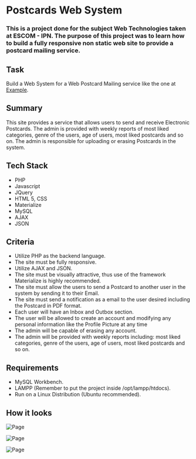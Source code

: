 # Postcards Web System

### This is a project done for the subject Web Technologies taken at ESCOM - IPN. The purpose of this project was to learn how to build a fully responsive non static web site to provide a postcard mailing service.

## Task

Build a Web System for a Web Postcard Mailing service like the one at [Example](https://gusanito.com/#!/postales/todas/todas).

## Summary
This site provides a service that allows users to send and receive Electronic Postcards. The admin is provided with weekly reports of most liked categories, genre of the users, age of users, most liked postcards and so on. The admin is responsible for uploading or erasing Postcards in the system.

## Tech Stack
* PHP
* Javascript
* JQuery
* HTML 5, CSS
* Materialize
* MySQL
* AJAX
* JSON

## Criteria

* Utilize PHP as the backend language.
* The site must be fully responsive.
* Utilize AJAX and JSON.
* The site must be visually attractive, thus use of the framework Materialize is highly recommended. 
* The site must allow the users to send a Postcard to another user in the system by sending it to their Email.
* The site must send a notification as a email to the user desired including the Postcard in PDF format.
* Each user will have an Inbox and Outbox section.
* The user will be allowed to create an account and modifying any personal information like the Profile Picture at any time
* The admin will be capable of erasing any account.
* The admin will be provided with weekly reports including: most liked categories, genre of the users, age of users, most liked postcards and so on.

## Requirements

* MySQL Workbench.
* LAMPP (Remember to put the project inside /opt/lampp/htdocs).
* Run on a Linux Distribution (Ubuntu recommended).

## How it looks

![Page](https://github.com/howlettjames/Postcards-Web-System/blob/master/Test/worm.png "Page")

![Page](https://github.com/howlettjames/Postcards-Web-System/blob/master/Test/worm1.png "Page")

![Page](https://github.com/howlettjames/Postcards-Web-System/blob/master/Test/worm2.png "Page")
